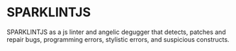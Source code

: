 # SPARKLINTJS

SPARKLINTJS as a js linter and angelic degugger that detects, patches and repair bugs, programming errors, stylistic errors, and suspicious constructs.

